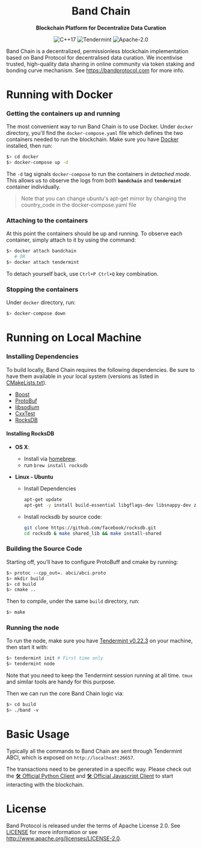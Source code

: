 <div align="center">
  <h1>
    Band Chain
  </h1>

  <p>
    <strong>Blockchain Platform for Decentralize Data Curation</strong>

![C++17](https://img.shields.io/badge/language-C%2B%2B17-orange.svg?longCache=true&style=popout-square)
![Tendermint](https://img.shields.io/badge/consensus-Tendermint-blue.svg?longCache=true&style=popout-square)
![Apache-2.0](https://img.shields.io/badge/license-Apache--2.0-green.svg?longCache=true&style=popout-square)

  </p>
</div>

Band Chain is a decentralized, permissionless blockchain implementation based
on Band Protocol for decentralised data curation. We incentivise trusted, high-quality data sharing in online community via token staking and bonding curve mechanism. See https://bandprotocol.com for more info.

# Running with Docker

### Getting the containers up and running

The most convenient way to run Band Chain is to use Docker. Under `docker` directory, you'll find the `docker-compose.yaml` file which defines the two containers needed to run the blockchain. Make sure you have [Docker](https://www.docker.com/) installed, then run:

```sh
$> cd docker
$> docker-compose up -d
```

The `-d` tag signals `docker-compose` to run the containers in _detached mode_. This allows us to observe the logs from both **`bandchain`** and **`tendermint`** container individually.

> Note that you can change ubuntu's apt-get mirror by
> changing the country_code in the docker-compose.yaml file

### Attaching to the containers

At this point the containers should be up and running. To observe each container, simply attach to it by using the command:

```sh
$> docker attach bandchain
   # OR
$> docker attach tendermint
```

To detach yourself back, use `Ctrl+P Ctrl+Q` key combination.

### Stopping the containers

Under `docker` directory, run:

```sh
$> docker-compose down
```

# Running on Local Machine

### Installing Dependencies

To build locally, Band Chain requires the following dependencies.
Be sure to have them available in your local system (versions as listed in
[CMakeLists.txt](CMakeLists.txt)).

- [Boost](https://www.boost.org/)
- [ProtoBuf](https://developers.google.com/protocol-buffers/)
- [libsodium](https://github.com/jedisct1/libsodium)
- [CxxTest](https://cxxtest.com/)
- [RocksDB](https://rocksdb.org/)

#### Installing RocksDB

- **OS X**:

  - Install via [homebrew](http://brew.sh/).
  - run `brew install rocksdb`

- **Linux - Ubuntu**
  - Install Dependencies
    ```bash
    apt-get update
    apt-get -y install build-essential libgflags-dev libsnappy-dev zlib1g-dev libbz2-dev liblz4-dev libzstd-dev
    ```
  - Install rocksdb by source code:
    ```bash
    git clone https://github.com/facebook/rocksdb.git
    cd rocksdb & make shared_lib && make install-shared
    ```

### Building the Source Code

Starting off, you'll have to configure ProtoBuff and cmake by running:

```sh
$> protoc --cpp_out=. abci/abci.proto
$> mkdir build
$> cd build
$> cmake ..
```

Then to compile, under the same `build` directory, run:

```sh
$> make
```

### Running the node

To run the node, make sure you have [Tendermint v0.22.3](https://github.com/tendermint/tendermint/releases/tag/v0.22.3) on your machine, then start it with:

```sh
$> tendermint init # First time only
$> tendermint node
```

Note that you need to keep the Tendermint session running at all time. `tmux` and similar tools are handy for this purpose.

Then we can run the core Band Chain logic via:

```sh
$> cd build
$> ./band -v
```

# Basic Usage

Typically all the commands to Band Chain are sent through Tendermint ABCI, which is exposed on `http://localhost:26657`.

The transactions need to be generated in a specific way. Please check out the [🛠️ Official Python Client](https://github.com/bandprotocol/python-client) and [🛠️ Official Javascript Client](https://github.com/bandprotocol/js-client) to start interacting with the blockchain.

# License

Band Protocol is released under the terms of Apache License 2.0. See
[LICENSE](LICENSE) for more information or see
http://www.apache.org/licenses/LICENSE-2.0.
